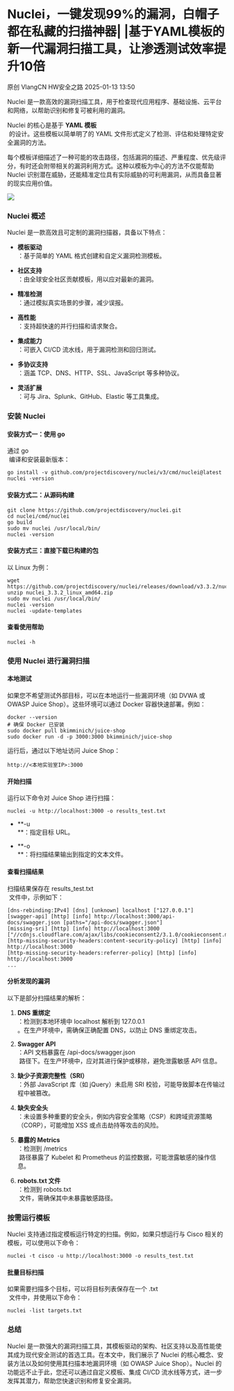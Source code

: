 #  Nuclei，一键发现99%的漏洞，白帽子都在私藏的扫描神器| |基于YAML模板的新一代漏洞扫描工具，让渗透测试效率提升10倍   
原创 VlangCN  HW安全之路   2025-01-13 13:50  
  
Nuclei 是一款高效的漏洞扫描工具，用于检查现代应用程序、基础设施、云平台和网络，以帮助识别和修复可被利用的漏洞。  
  
Nuclei 的核心是基于 **YAML 模板**  
 的设计。这些模板以简单明了的 YAML 文件形式定义了检测、评估和处理特定安全漏洞的方法。  
  
每个模板详细描述了一种可能的攻击路径，包括漏洞的描述、严重程度、优先级评分，有时还会附带相关的漏洞利用方式。这种以模板为中心的方法不仅能帮助 Nuclei 识别潜在威胁，还能精准定位具有实际威胁的可利用漏洞，从而具备显著的现实应用价值。  
  
![](https://mmbiz.qpic.cn/sz_mmbiz_jpg/Bvow4Cv9oZ3QfHWHOmdyYdgicTQsTKLg0dDFkwSH3WbaWMjzudunNK6JBZWqh7yJyEs3ibF1flgO1srazAglxCuw/640?wx_fmt=jpeg&from=appmsg "")  
  
### Nuclei 概述  
  
Nuclei 是一款高效且可定制的漏洞扫描器，具备以下特点：  
- **模板驱动**  
：基于简单的 YAML 格式创建和自定义漏洞检测模板。  
  
- **社区支持**  
：由全球安全社区贡献模板，用以应对最新的漏洞。  
  
- **精准检测**  
：通过模拟真实场景的步骤，减少误报。  
  
- **高性能**  
：支持超快速的并行扫描和请求聚合。  
  
- **集成能力**  
：可嵌入 CI/CD 流水线，用于漏洞检测和回归测试。  
  
- **多协议支持**  
：涵盖 TCP、DNS、HTTP、SSL、JavaScript 等多种协议。  
  
- **灵活扩展**  
：可与 Jira、Splunk、GitHub、Elastic 等工具集成。  
  
### 安装 Nuclei  
#### 安装方式一：使用 go  
  
通过 go  
 编译和安装最新版本：  
```
go install -v github.com/projectdiscovery/nuclei/v3/cmd/nuclei@latest
nuclei -version

```  
#### 安装方式二：从源码构建  
```
git clone https://github.com/projectdiscovery/nuclei.git
cd nuclei/cmd/nuclei
go build
sudo mv nuclei /usr/local/bin/
nuclei -version

```  
#### 安装方式三：直接下载已构建的包  
  
以 Linux 为例：  
```
wget https://github.com/projectdiscovery/nuclei/releases/download/v3.3.2/nuclei_3.3.2_linux_amd64.zip
unzip nuclei_3.3.2_linux_amd64.zip
sudo mv nuclei /usr/local/bin/
nuclei -version
nuclei -update-templates

```  
#### 查看使用帮助  
```
nuclei -h

```  
### 使用 Nuclei 进行漏洞扫描  
#### 本地测试  
  
如果您不希望测试外部目标，可以在本地运行一些漏洞环境（如 DVWA 或 OWASP Juice Shop）。这些环境可以通过 Docker 容器快速部署。例如：  
```
docker --version
# 确保 Docker 已安装
sudo docker pull bkimminich/juice-shop
sudo docker run -d -p 3000:3000 bkimminich/juice-shop

```  
  
运行后，通过以下地址访问 Juice Shop：  
```
http://<本地实验室IP>:3000

```  
#### 开始扫描  
  
运行以下命令对 Juice Shop 进行扫描：  
```
nuclei -u http://localhost:3000 -o results_test.txt

```  
- **-u  
**：指定目标 URL。  
  
- **-o  
**：将扫描结果输出到指定的文本文件。  
  
#### 查看扫描结果  
  
扫描结果保存在 results_test.txt  
 文件中，示例如下：  
```
[dns-rebinding:IPv4] [dns] [unknown] localhost ["127.0.0.1"]
[swagger-api] [http] [info] http://localhost:3000/api-docs/swagger.json [paths="/api-docs/swagger.json"]
[missing-sri] [http] [info] http://localhost:3000 ["//cdnjs.cloudflare.com/ajax/libs/cookieconsent2/3.1.0/cookieconsent.min.js","//cdnjs.cloudflare.com/ajax/libs/jquery/2.2.4/jquery.min.js"]
[http-missing-security-headers:content-security-policy] [http] [info] http://localhost:3000
[http-missing-security-headers:referrer-policy] [http] [info] http://localhost:3000
...

```  
#### 分析发现的漏洞  
  
以下是部分扫描结果的解析：  
1. **DNS 重绑定**  
：检测到本地环境中 localhost 解析到 127.0.0.1  
。在生产环境中，需确保正确配置 DNS，以防止 DNS 重绑定攻击。  
  
1. **Swagger API**  
：API 文档暴露在 /api-docs/swagger.json  
 路径下。在生产环境中，应对其进行保护或移除，避免泄露敏感 API 信息。  
  
1. **缺少子资源完整性（SRI）**  
：外部 JavaScript 库（如 jQuery）未启用 SRI 校验，可能导致脚本在传输过程中被篡改。  
  
1. **缺失安全头**  
：未设置多种重要的安全头，例如内容安全策略（CSP）和跨域资源策略（CORP），可能增加 XSS 或点击劫持等攻击的风险。  
  
1. **暴露的 Metrics**  
：检测到 /metrics  
 路径暴露了 Kubelet 和 Prometheus 的监控数据，可能泄露敏感的操作信息。  
  
1. **robots.txt 文件**  
：检测到 robots.txt  
 文件，需确保其中未暴露敏感路径。  
  
### 按需运行模板  
  
Nuclei 支持通过指定模板运行特定的扫描。例如，如果只想运行与 Cisco 相关的模板，可以使用以下命令：  
```
nuclei -t cisco -u http://localhost:3000 -o results_test.txt

```  
#### 批量目标扫描  
  
如果需要扫描多个目标，可以将目标列表保存在一个 .txt  
 文件中，并使用以下命令：  
```
nuclei -list targets.txt

```  
### 总结  
  
Nuclei 是一款强大的漏洞扫描工具，其模板驱动的架构、社区支持以及高性能使其成为现代安全测试的首选工具。在本文中，我们展示了 Nuclei 的核心概念、安装方法以及如何使用其扫描本地漏洞环境（如 OWASP Juice Shop）。Nuclei 的功能远不止于此，您还可以通过自定义模板、集成 CI/CD 流水线等方式，进一步发挥其潜力，帮助您快速识别和修复安全漏洞。  
  
  
